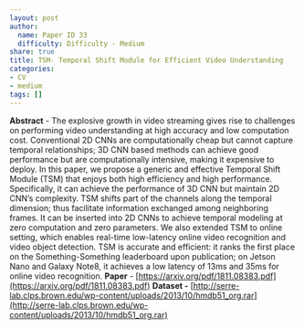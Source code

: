 ```yaml
---
layout: post
author:
  name: Paper ID 33
  difficulty: Difficulty - Medium
share: true
title: TSM- Temporal Shift Module for Efficient Video Understanding
categories:
- CV
- medium
tags: []
---
```

**Abstract** - The explosive growth in video streaming gives rise to
challenges on performing video understanding at high accuracy and low computation cost. Conventional 2D CNNs
are computationally cheap but cannot capture temporal
relationships; 3D CNN based methods can achieve good
performance but are computationally intensive, making it
expensive to deploy. In this paper, we propose a generic
and effective Temporal Shift Module (TSM) that enjoys both
high efficiency and high performance. Specifically, it can
achieve the performance of 3D CNN but maintain 2D CNN’s
complexity. TSM shifts part of the channels along the temporal dimension; thus facilitate information exchanged among
neighboring frames. It can be inserted into 2D CNNs to
achieve temporal modeling at zero computation and zero
parameters. We also extended TSM to online setting, which
enables real-time low-latency online video recognition and
video object detection. TSM is accurate and efficient: it
ranks the first place on the Something-Something leaderboard upon publication; on Jetson Nano and Galaxy Note8,
it achieves a low latency of 13ms and 35ms for online video
recognition. 
**Paper** - [https://arxiv.org/pdf/1811.08383.pdf](https://arxiv.org/pdf/1811.08383.pdf)
**Dataset -** [http://serre-lab.clps.brown.edu/wp-content/uploads/2013/10/hmdb51_org.rar](http://serre-lab.clps.brown.edu/wp-content/uploads/2013/10/hmdb51_org.rar)
    